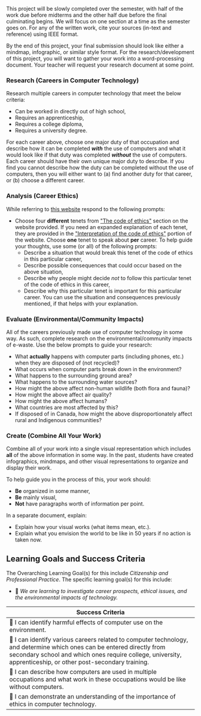 This project will be slowly completed over the semester, with half of the work due before midterms and the other half due before the final culminating begins. We will focus on one section at a time as the semester goes on. For any of the written work, cite your sources (in-text and reference) using IEEE format.

By the end of this project, your final submission should look like either a mindmap, infographic, or similar style format. For the research/development of this project, you will want to gather your work into a word-processing document. Your teacher will request your research document at some point.

### Research (Careers in Computer Technology)

Research multiple careers in computer technology that meet the below criteria:
* Can be worked in directly out of high school,
* Requires an apprenticeship,
* Requires a college diploma,
* Requires a university degree.

For each career above, choose one major duty of that occupation and describe how it can be completed **_with_** the use of computers and what it would look like if that duty was completed **_without_** the use of computers. Each career should have their own unique major duty to describe. If you find you cannot describe how the duty can be completed without the use of computers, then you will either want to (a) find another duty for that career, or (b) choose a different career.

### Analysis (Career Ethics)

While referring to [this website](https://engineerscanada.ca/publications/public-guideline-on-the-code-of-ethics#notice) respond to the following prompts:

* Choose four **different** tenets from ["The code of ethics"](https://engineerscanada.ca/publications/public-guideline-on-the-code-of-ethics#-the-code-of-ethics) section on the website provided. If you need an expanded explanation of each tenet, they are provided in the ["Interpretation of the code of ethics"](https://engineerscanada.ca/publications/public-guideline-on-the-code-of-ethics#-interpretation-of-the-code-of-ethics) portion of the website. Choose **one** tenet to speak about **per** career. To help guide your thoughts, use some (or all) of the following prompts:
  * Describe a situation that would break this tenet of the code of ethics in this particular career, 
  * Describe possible consequences that could occur based on the above situation,
  * Describe why people might decide *not* to follow this particular tenet of the code of ethics in this career,
  * Describe why this particular tenet is important for this particular career. You can use the situation and consequences previously mentioned, if that helps with your explanation.

### Evaluate (Environmental/Community Impacts)

All of the careers previously made use of computer technology in some way. As such, complete research on the environmental/community impacts of e-waste. Use the below prompts to guide your research:

* What **actually** happens with computer parts (including phones, etc.) when they are disposed of (not recycled)?
* What occurs when computer parts break down in the environment?
* What happens to the surrounding ground area?
* What happens to the surrounding water sources?
* How might the above affect non-human wildlife (both flora and fauna)?
* How might the above affect air quality?
* How might the above affect humans?
* What countries are most affected by this?
* If disposed of in Canada, how might the above disproportionately affect rural and Indigenous communities?

### Create (Combine All Your Work)

Combine all of your work into a single visual representation which includes **all** of the above information in some way. In the past, students have created infographics, mindmaps, and other visual representations to organize and display their work.

To help guide you in the process of this, your work should:
* **Be** organized in some manner,
* **Be** mainly visual,
* **Not** have paragraphs worth of information per point.

In a separate document, explain:
* Explain how your visual works (what items mean, etc.).
* Explain what you envision the world to be like in 50 years if no action is taken now.

## Learning Goals and Success Criteria

The Overarching Learning Goal(s) for this include _Citizenship and Professional Practice_.
The specific learning goal(s) for this include:

  * &#x1F4D7; _We are learning to investigate career prospects, ethical issues, and the environmental impacts of technology._ 

| Success Criteria                                             |
| ------------------------------------------------------------ |
| &#x1F4D7;  I can identify harmful effects of computer use on the environment. |
| &#x1F4D7;  I can identify various careers related to computer technology, and determine which ones can be entered directly from secondary school and which ones require college, university, apprenticeship, or other post-secondary training. | 
| &#x1F4D7; I can describe how computers are used in multiple occupations and what work in these occupations would be like without computers. |
| &#x1F4D7; I can demonstrate an understanding of the importance of ethics in computer technology. |
